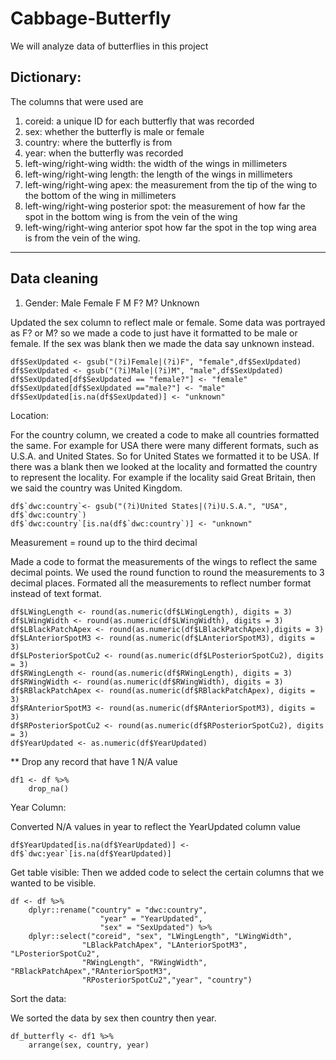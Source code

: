 # Cabbage-Butterfly
We will analyze data of butterflies in this project <br>

## Dictionary:
The columns that were used are 
1. coreid: a unique ID for each butterfly that was recorded
2. sex: whether the butterfly is male or female 
3. country: where the butterfly is from
4. year: when the butterfly was recorded
5. left-wing/right-wing width: the width of the wings in millimeters
6. left-wing/right-wing length: the length of the wings in millimeters
7. left-wing/right-wing apex: the measurement from the tip of the wing to the bottom of the wing in millimeters
8. left-wing/right-wing posterior spot: the measurement of how far the spot in the bottom wing is from the vein of the wing
9. left-wing/right-wing anterior spot how far the spot in the top wing area is from the vein of the wing. 
---
## Data cleaning
1. Gender:
        Male
        Female
        F
        M
        F?
        M?
        Unknown
        
Updated the sex column to reflect male or female. Some data was portrayed as F? or M? so we made a code to just have it formatted to be male or female. If the sex was blank then we made the data say unknown instead.
```
df$SexUpdated <- gsub("(?i)Female|(?i)F", "female",df$SexUpdated)
df$SexUpdated <- gsub("(?i)Male|(?i)M", "male",df$SexUpdated)
df$SexUpdated[df$SexUpdated == "female?"] <- "female"
df$SexUpdated[df$SexUpdated =="male?"] <- "male"
df$SexUpdated[is.na(df$SexUpdated)] <- "unknown"
```

Location: <p>
For the country column, we created a code to make all countries formatted the same. For example for USA there were many different formats, such as U.S.A. and United States. So for United States we formatted it to be USA. If there was a blank then we looked at the locality and formatted the country to represent the locality. For example if the locality said Great Britain, then we said the country was United Kingdom.

 ```
 df$`dwc:country`<- gsub("(?i)United States|(?i)U.S.A.", "USA", df$`dwc:country`)
 df$`dwc:country`[is.na(df$`dwc:country`)] <- "unknown"
 ```

        
Measurement = round up to the third decimal <p>
Made a code to format the measurements of the wings to reflect the same decimal points. We used the round function to round the measurements to 3 decimal places. Formated all the measurements to reflect number format instead of text format.
    
```
df$LWingLength <- round(as.numeric(df$LWingLength), digits = 3)
df$LWingWidth <- round(as.numeric(df$LWingWidth), digits = 3)
df$LBlackPatchApex <- round(as.numeric(df$LBlackPatchApex),digits = 3)
df$LAnteriorSpotM3 <- round(as.numeric(df$LAnteriorSpotM3), digits = 3)
df$LPosteriorSpotCu2 <- round(as.numeric(df$LPosteriorSpotCu2), digits = 3)
df$RWingLength <- round(as.numeric(df$RWingLength), digits = 3)
df$RWingWidth <- round(as.numeric(df$RWingWidth), digits = 3)
df$RBlackPatchApex <- round(as.numeric(df$RBlackPatchApex), digits = 3)
df$RAnteriorSpotM3 <- round(as.numeric(df$RAnteriorSpotM3), digits = 3)
df$RPosteriorSpotCu2 <- round(as.numeric(df$RPosteriorSpotCu2), digits = 3)
df$YearUpdated <- as.numeric(df$YearUpdated)
```
                  
** Drop any record that have 1 N/A value
```
df1 <- df %>%
    drop_na()
```

Year Column:

Converted N/A values in year to reflect the YearUpdated column value
```
df$YearUpdated[is.na(df$YearUpdated)] <- df$`dwc:year`[is.na(df$YearUpdated)]
```
                                         
Get table visible:
Then we added code to select the certain columns that we wanted to be visible. 
```
df <- df %>%
    dplyr::rename("country" = "dwc:country",
                    "year" = "YearUpdated",
                    "sex" = "SexUpdated") %>%
    dplyr::select("coreid", "sex", "LWingLength", "LWingWidth",
                "LBlackPatchApex", "LAnteriorSpotM3", "LPosteriorSpotCu2",              
                "RWingLength", "RWingWidth", "RBlackPatchApex","RAnteriorSpotM3",           
                "RPosteriorSpotCu2","year", "country")
```
Sort the data:

We sorted the data by sex then country then year.
```
df_butterfly <- df1 %>%
    arrange(sex, country, year)
```


